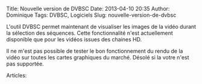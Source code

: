 Title: Nouvelle version de DVBSC
Date: 2013-04-10 20:35
Author: Dominique
Tags: DVBSC, Logiciels
Slug: nouvelle-version-de-dvbsc

L'outil DVBSC permet maintenant de visualiser les images de la vidéo
durant la sélection des séquences. Cette fonctionnalité n'est
actuellement disponible que pour les vidéos issues des chaines HD.

Il ne m'est pas possible de tester le bon fonctionnement du rendu de la
vidéo sur toutes les cartes graphiques du marché. Désolé si la votre
n'est pas supportée.

Articles: 

